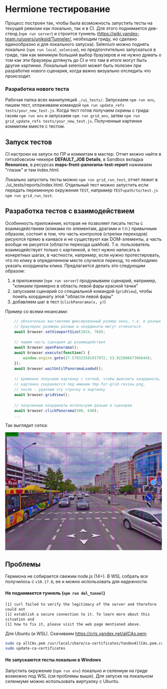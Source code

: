 # Hermione тестирование
Процесс построен так, чтобы была возможность запустить тесты на текущей ревизии как локально, так и в CI. Для этого
поднимается дев-стенд (`npm run server`) и строится туннель (https://wiki.yandex-team.ru/users/unikoid/Tunneler/, необходим гриду,
но сделано единообразно и для локального запуска). Selenium можно поднять локально (`npm run local_selenium`), но предпочтительно
запускаться в гриде, там как минимум больший выбор браузеров и не нужно думать о том как эти браузеры дотянуть до CI и что там в итоге могут быть
другие картинки. Локальный selenium может быть полезен при разработке нового сценария, когда важно визуально отследить что происходит.

### Разработка нового теста
Рабочая папка всех манипуляций `./ui_tests/`.
Запускаем `npm run env`, пишем тест, отлаживаем командой `npm run update_refs tests/your_new_test.js`. Когда тест готов получаем скрины с грида:
гасим `npm run env` и запускаем `npm run grid_env`, затем `npm run grid_update_refs tests/your_new_test.js`. Полученные картинки коммитим вместе с тестом.

## Запуск тестов
CI настроен на запуск по ПР и коммитам в мастер. Отчет можно найти в гитхабовском чеккере **DEFAULT_JOB** **Details**, в Sandbox вкладка
**Resources**, в ресурсах **maps-front-panorama-test-report** нажимаем "глазик" и там index.html.

Локально запустить тесты можно `npm run grid_run_test`, отчет лежит в ./ui_tests/reports/index.html. Отдельный тест можно запустить если передать
переменную окружения `TEST`, например `TEST=path/to/test.js npm run grid_run_test`.

## Разработка тестов с взаимодействием
Особенность приложения, которая не позволяет писать тесты с взаимодействием (кликами по элементам, драгами и т.п.) привычным образом, состоит в том,
что часть контролов (стрелки переходов) рисуются прямо в канвасе и не существуют как DOM-элементы, а часть вообще не рисуется (области перехода шайбой).
Т.е. пользователь взаимодействует только с картинкой, а тест нужно написать в конкретных шагах, в частности, например, если нужно протестировать, что
по клику в определенном месте случился переход, то необходимо указать координаты клика.
Предлагается делать это следующим образом:
1. в приложении (`npm run server`) продумываем сценарий, например, "кликаем примерно в область левой фары красной тачки"
2. запускаем сценарий со специальной командой (`gridView`), чтобы понять координату этой "области левой фары"
3. добавляем шаг в тест (`clickPanorama(x, y)`)

Пример со всеми нюансами:
```js
    // обязательно выставляем фиксированный размер окна, т.к. в разных
    // браузерах размеры разные и координаты могут отличаться
    await browser.setViewportSize(1024, 768);

    // пишем часть сценария до взаимодействия
    await browser.openPanorama();
    await browser.execute(function() {
        window.engine.goto(27.578323581917072, 53.92208867366644);
    });
    await browser.waitUntilPanoramaLoaded();

    // временно получаем картинку с сеткой, чтобы выяснить координаты,
    // картинка сохраняется под именем tmp-for-grid-review.png,
    // после - удаляем эту строчку и картинку
    await browser.gridView();

    // полученные координаты используем дальше в сценарии
    await browser.clickPanorama(500, 640);
    ...
```

Так выглядит сетка:

![](docs/tmp-for-grid-review.png)

## Проблемы

Гермиона не собирается свежим node.js (14+). В WSL собрать все получилось с `v10.17.0`, ее и можно использовать для надежности.

#### Не поднимается туннель (`npm run del_tunnel`)

```
[1] curl failed to verify the legitimacy of the server and therefore could not
[1] establish a secure connection to it. To learn more about this situation and
[1] how to fix it, please visit the web page mentioned above.
```

Для Ubuntu (и WSL). Скачиваем https://crls.yandex.net/allCAs.pem.

```sh
sudo cp allCAs.pem /usr/local/share/ca-certificates/YandexAllCAs.pem.crt
sudo update-ca-certificates
```

#### Не запускаются тесты локально в Windows

Запустить окружение (`npm run env`) локально и селениум на гриде возможно под WSL (см проблемы выше). Для запуске на локальном селениуме
можно использовать виртуалку с Ubuntu.
